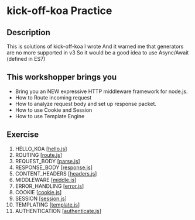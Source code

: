 # kick-off-koa Practice

## Description
This is solutions of kick-off-koa I wrote
And it warned me that generators are no more supported in v3
So it would be a good idea to use Async/Await (defined in ES7)

## This workshopper brings you
- Bring you an NEW expressive HTTP middleware framework for node.js.
- How to Route incoming request
- How to analyze request body and set up response packet.
- How to use Cookie and Session
- How to use Template Engine

## Exercise
1. HELLO_KOA [[hello.js](hello.js)]
2. ROUTING [[route.js](route.js)]
3. REQUEST_BODY [[parse.js](parse.js)]
4. RESPONSE_BODY [[response.js](response.js)]
5. CONTENT_HEADERS [[headers.js](headers.js)]
6. MIDDLEWARE [[middle.js](middle.js)]
7. ERROR_HANDLING [[error.js](error.js)]
8. COOKIE [[cookie.js](cookie.js)]
9. SESSION [[session.js](session.js)]
10. TEMPLATING [[template.js](template.js)]
11. AUTHENTICATION [[authenticate.js](authenticate.js)]
